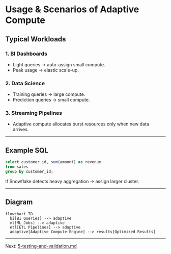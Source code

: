 # Usage & Scenarios of Adaptive Compute

## Typical Workloads

### 1. BI Dashboards
- Light queries → auto-assign small compute.  
- Peak usage → elastic scale-up.  

### 2. Data Science
- Training queries → large compute.  
- Prediction queries → small compute.  

### 3. Streaming Pipelines
- Adaptive compute allocates burst resources only when new data arrives.

---

## Example SQL
```sql
select customer_id, sum(amount) as revenue
from sales
group by customer_id;
```

If Snowflake detects heavy aggregation → assign larger cluster.  

---

## Diagram

```mermaid
flowchart TD
  bi[BI Queries] --> adaptive
  ml[ML Jobs] --> adaptive
  etl[ETL Pipelines] --> adaptive
  adaptive[Adaptive Compute Engine] --> results[Optimized Results]
```

---

Next: [5-testing-and-validation.md](./5-testing-and-validation.md)
